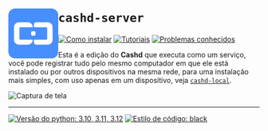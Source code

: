 
`cashd-server` <img src="https://raw.githubusercontent.com/VFLins/cashd/refs/heads/main/cashd-server/src/cashd/assets/PNG_LogoIcone.png" width="100" align="left" />
=================

[![Como instalar](https://img.shields.io/badge/como_instalar-478eff?style=for-the-badge)](https://github.com/VFLins/cashd/wiki/Instalando-e-Atualizando#1-cashd-server)
[![Tutoriais](https://img.shields.io/badge/tutoriais-478eff?style=for-the-badge)](https://github.com/VFLins/cashd/wiki/Tutoriais)
[![Problemas conhecidos](https://img.shields.io/badge/problemas_conhecidos-478eff?style=for-the-badge)](https://github.com/VFLins/cashd/wiki/Problemas-conhecidos)

Esta é a edição do **Cashd** que executa como um serviço, você pode registrar tudo pelo
mesmo computador em que ele está instalado ou por outros dispositivos na mesma rede, para
uma instalação mais simples, com uso apenas em um dispositivo, veja
[`cashd-local`](https://github.com/VFLins/cashd/tree/main/cashd-local).

<img width="650" alt="Captura de tela" src="https://github.com/user-attachments/assets/e9de059b-9ffa-4ef2-aa92-b933b0845315" />

---

[![Versão do python: 3.10, 3.11, 3.12](https://img.shields.io/badge/pythonversion-3.10%20%7C%203.11%20%7C%203.12-blue?logo=python&logoColor=white&label=Vers%C3%A3o%20do%20Python)](https://github.com/Avaiga/taipy/issues/2167)
[![Estilo de código: black](https://img.shields.io/badge/Estilo%20de%20código-Black-000000.svg)](https://github.com/psf/black)
